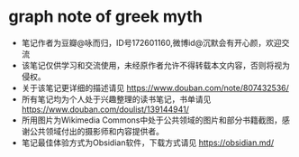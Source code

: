 # graph note of greek myth
- 笔记作者为豆瓣@咏而归，ID号172601160,微博id@沉默会有开心颜，欢迎交流
- 该笔记仅供学习和交流使用，未经原作者允许不得转载本文内容，否则将视为侵权。
- 关于该笔记更详细的描述请见 https://www.douban.com/note/807432536/ 
- 所有笔记均为个人处于兴趣整理的读书笔记，书单请见 https://www.douban.com/doulist/139144941/
- 所用图片为Wikimedia Commons中处于公共领域的图片和部分书籍截图，感谢公共领域付出的摄影师和内容提供者。
- 笔记最佳体验方式为Obsidian软件，下载方式请见 https://obsidian.md/ 
